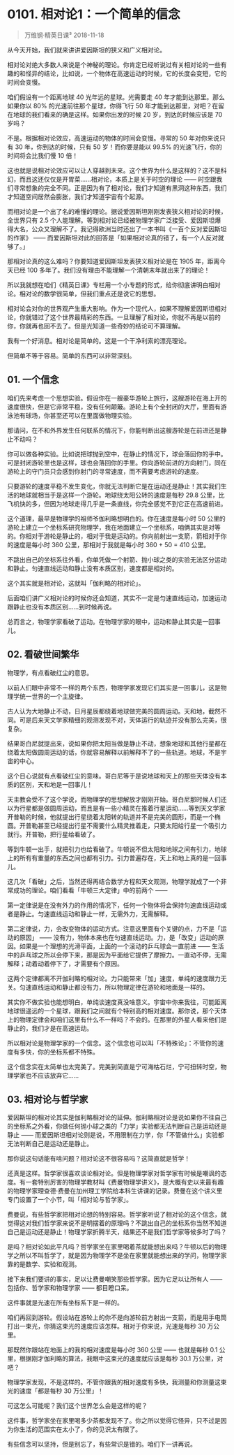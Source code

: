 # 0101. 相对论1：一个简单的信念
> 万维钢·精英日课³
2018-11-18

从今天开始，我们就来讲讲爱因斯坦的狭义和广义相对论。

相对论对绝大多数人来说是个神秘的理论。你肯定已经听说过有关相对论的一些有趣的和怪异的结论，比如说，一个物体在高速运动的时候，它的长度会变短，它的时间会变慢。

咱们假设有一个距离地球 40 光年远的星球。光需要走 40 年才能到达那里。那么如果你以 80% 的光速前往那个星球，你得飞行 50 年才能到达那里，对吧？在留在地球的我们看来的确是这样。如果你出发的时候 20 岁，到达的时候应该是 70 岁吗？

不是。根据相对论效应，高速运动的物体的时间会变慢。寻常的 50 年对你来说只有 30 年，你到达的时候，只有 50 岁！而你要是能以 99.5% 的光速飞行，你的时间将会比我们慢 10 倍！

这也就是说相对论效应可以让人穿越到未来。这个世界为什么是这样的？这不是科幻，而且这还仅仅是开胃菜……相对论，本质上是关于时空的理论 —— 时空跟我们寻常想象的完全不同。正是因为有了相对论，我们才知道有黑洞这种东西，我们才知道空间居然会膨胀，我们才知道宇宙有个起源。

而相对论是一个出了名的难懂的理论。据说爱因斯坦刚刚发表狭义相对论的时候，全世界只有 2.5 个人能理解。等到相对论已经被物理学家广泛接受、爱因斯坦爆得大名，公众又理解不了。我记得欧洲当时还出了一本书叫《一百个反对爱因斯坦的作家》 —— 而爱因斯坦对此的回答是「如果相对论真的错了，有一个人反对就够了。」

那相对论真的这么难吗？你要知道爱因斯坦发表狭义相对论是在 1905 年，距离今天已经 100 多年了。我们没有理由不能理解一个清朝末年就出来了的理论！

所以我就想在咱们《精英日课》专栏用一个小专题的形式，给你彻底讲明白相对论。相对论的数学很简单，但我们重点还是说它的思想。

相对论会对你的世界观产生重大影响。作为一个现代人，如果不理解爱因斯坦相对论，你就错过了这个世界最精彩的东西。一旦理解了相对论，你就不再是以前的你，你就再也回不去了。但是光知道一些奇妙的结论可不算理解。

我有一个好消息。相对论是简单的。这是一个干净利索的漂亮理论。

但简单不等于容易。简单的东西可以非常深刻。

## 01. 一个信念

咱们先来考虑一个思想实验。假设你在一艘豪华游轮上旅行，这艘游轮在海上开的速度很快，但是它非常平稳，没有任何颠簸。游轮上有个全封闭的大厅，里面有游泳池有球场，你甚至还可以在里面做物理实验。

那请问，在不和外界发生任何联系的情况下，你能判断出这艘游轮是在前进还是静止不动吗？

你可以做各种实验。比如说把球抛到空中，在静止的情况下，球会落回你的手中。可是封闭游轮里也是这样，球也会落回你的手里。你向游轮前进的方向射门，同在游轮上的守门员只会感到你射门的寻常速度，而不需要考虑游轮的速度。

只要游轮的速度平稳不发生变化，你就无法判断它是在运动还是静止！其实我们生活的地球就相当于是这样一个游轮。地球绕太阳公转的速度是每秒 29.8 公里，比飞机快的多，但因为地球走得几乎是一条直线，你完全感觉不到它正在高速前进。

这个道理，最早是物理学的祖师爷伽利略想明白的。你在速度是每小时 50 公里的游轮上建立一个坐标系研究物理学，我在地面建立一个坐标系，咱俩其实是对等的。你相对于游轮是静止的，相对于我是运动的。你向前射出一支箭，箭相对于你的速度是每小时 360 公里，那相对于我就是每小时 360 + 50 = 410 公里。

不跳出自己的坐标系往外看，你单凭做一个射箭、抛小球之类的实验无法区分运动和静止。匀速直线运动和静止没有本质区别，速度都是相对的。

这个其实就是相对论，这就叫「伽利略的相对论」。

后面咱们讲广义相对论的时候你还会知道，其实不一定是匀速直线运动，加速运动跟静止也没有本质区别……到时候再说。

总而言之，物理学家看破了运动。在物理学家的眼中，运动和静止其实是一回事儿。

## 02. 看破世间繁华

物理学，有点看破红尘的意思。

以前人们眼中非常不一样的两个东西，物理学家发现它们其实是一回事儿，这是物理学统一世界的一个主旋律。

古人认为大地静止不动，日月星辰都绕着地球做完美的圆周运动。天和地，截然不同。可是后来天文学家精细的观测发现不对，天体运行的轨迹并没有那么完美，很复杂。

结果哥白尼就提出来，说如果你把太阳当做是静止不动，想象地球和其他行星都在绕着太阳做圆周运动的话，你就容易解释以前解释不了的一些轨道。地球，不是宇宙的中心。

这个日心说就有点看破红尘的意味。哥白尼等于是说地球和天上的那些天体没有本质的区别，天和地是一回事儿！

天主教会受不了这个学说，而物理学的思想解放才刚刚开始。哥白尼那时候人们还以为行星都是做圆周运动，而且是有一些小精灵在推着行星运动……等到天文学家开普勒的时候，他就提出行星绕着太阳转的轨道并不是完美的圆形，而是一个椭圆。开普勒甚至已经提出行星不需要什么精灵推着走，只要太阳给行星一个吸引力就行。开普勒，把行星给看破了。

等到牛顿一出手，就把引力也给看破了。牛顿说不但太阳和地球之间有引力，地球上的所有有重量的东西之间也都有引力。引力普遍存在，天上和地上真的是一回事儿。

这几次「看破」之后，当然还得再结合数学方程和天文观测，物理学就成了一个非常成功的理论。咱们看看「牛顿三大定律」中的前两个 ——

第一定律说是在没有外力的作用的情况下，任何一个物体将会保持匀速直线运动或者是静止。匀速直线运动和静止一样，无需外力，无需解释。

第二定律说，力，会改变物体的运动方式。注意这里面有个关键的点，力不是「运动的原因」 —— 没有力，物体本来也在匀速直线运动。力，是「改变」运动的原因。如果是一个理想的光滑平面，上面的一个滚动的乒乓球会一直前进 —— 生活中的乒乓球之所以会停下来，那是因为平面给它提供了摩擦力。一直动不停，无需解释；动着动着停下了，才需要有个原因。

这两个定律都离不开伽利略的相对论。力只能带来「加」速度，单纯的速度跟力无关。匀速直线运动和静止都没有力，所以物理定律在游轮和地面是一样的。

其实你不做实验也能想明白，单纯谈速度真没啥意义。宇宙中你来我往，可能距离地球很遥远的一个星球，跟我们之间就有个特别高的相对速度。那你说，那个天体上的物理定律会和咱们这里有什么不一样吗？不会的。在那里的外星人看来他们是静止的，我们才是在高速运动。

所以相对论是物理学家的一个信念。这个信念也可以叫「不特殊论」：不管你的速度有多快，你的坐标系都不特殊。

这个信念实在太简单也太完美了。完美到简直是宁可海枯石烂，宁可扭转时空，物理学家也不应该放弃它……

## 03. 相对论与哲学家

爱因斯坦的相对论其实是伽利略相对论的延伸。伽利略相对论是说如果你不往自己的坐标系之外看，你做任何抛小球之类的「力学」实验都无法判断自己是运动还是静止 —— 而爱因斯坦相对论则是说，不用限制在力学，你「不管做什么」实验都无法判断自己是运动还是静止。

那你说这句话能有啥问题？相对论这不很容易吗？这简直就是哲学！

还真是这样。哲学家很喜欢谈论相对论。但是物理学家对哲学家有时候是嘲讽的态度。有一套特别厉害的物理学教材叫《费曼物理学讲义》，是大概有史以来最有趣的物理学家理查德·费曼在加州理工学院给本科生讲课的记录。费曼在这个讲义里专门设置了一个小节，叫「相对论与哲学家」。

费曼说，有些哲学家把相对论想的特别容易。哲学家听说了相对论的这个信念，就觉得这对我们哲学家来说不是明摆着的原理吗？不跳出自己的坐标系你当然不知道自己是运动还是静止！物理学家折腾半天，结果还不是我们哲学家等候多时了吗？

是吗？相对论如此平凡吗？哲学家坐在家里喝着茶就能想出来吗？牛顿以后的物理学之所以不叫哲学了，就是因为物理学不是坐在家里就能想出来的学问，物理学家靠的是数学、实验和观测。

接下来我们要讲的事实，足以让费曼嘲笑那些哲学家。因为它足以让所有人 —— 包括你、哲学家和物理学家 —— 都目瞪口呆。

这件事就是光速在所有坐标系下是一样的。

咱们再回到游轮。假设站在游轮上的你不是向游轮前方射出一支箭，而是用手电筒打出一束光，你猜这束光的速度应该怎样。相对于你来说，光速是每秒 30 万公里。

那既然你跟站在地面上的我的相对速度是每小时 360 公里 —— 也就是每秒 0.1 公里，根据刚才伽利略的算法，我眼中这束光的速度就应该是每秒 30.1 万公里，对吧？

物理学家发现，不是这样的。不管你跟我的相对速度有多快，我测量和你测量这束光的速度「都是每秒 30 万公里」！

可这怎么可能呢？我们这个世界怎么会是这样的呢？

这件事，哲学家坐在家里喝多少茶都发现不了。你之所以觉得它怪异，只不过是因为你生活的范围实在太小了，你的见识太有限了。

有些信念可以坚持，但是别忘了，有些常识是错的。咱们下一讲再说。


